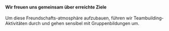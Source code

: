 #### Wir freuen uns gemeinsam über erreichte Ziele

Um diese Freundschafts-atmosphäre aufzubauen, führen wir Teambuilding-Aktivitäten durch und gehen sensibel mit Gruppenbildungen um.